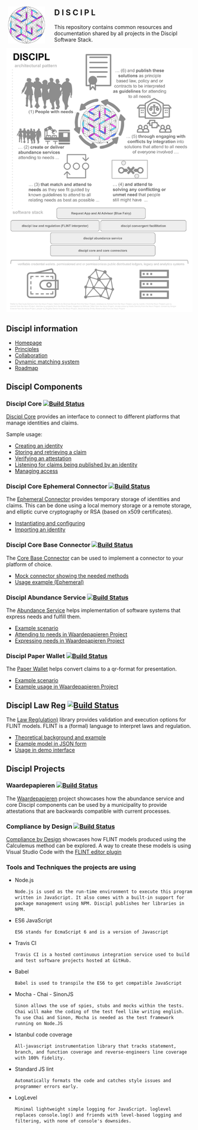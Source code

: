 <img align="left" width="100" height="100" style="margin: 25px 25px 5px 5px" src="images/discipl.svg">

## D I S C I P L
This repository contains common resources and documentation
shared by all projects in the Discipl Software Stack.

![](images/discipl-infographic.png)

## Discipl information

- [Homepage](https://discipl.org)
- [Principles](https://discipl.org/home/technology/)
- [Collaboration](https://discipl.org/home/collaboration/)
- [Dynamic matching system](https://discipl.org/home/collaboration/dms/)
- [Roadmap](https://discipl.org/home/roadmap/)

## Discipl Components

### Discipl Core [![Build Status](https://travis-ci.org/discipl/core.svg?branch=master)](https://travis-ci.org/discipl/core)

[Discipl Core](https://github.com/discipl/core) provides an interface to connect to different platforms that manage identities and claims.

Sample usage:

- [Creating an identity](https://github.com/discipl/core/blob/e700e783e21b1f960f691539d89f4c34fb1074ba/test/index.spec.js#L24)
- [Storing and retrieving a claim](https://github.com/discipl/core/blob/e700e783e21b1f960f691539d89f4c34fb1074ba/test/index.spec.js#L39)
- [Verifying an attestation](https://github.com/discipl/core/blob/e700e783e21b1f960f691539d89f4c34fb1074ba/test/index.spec.js#L64)
- [Listening for claims being published by an identity](https://github.com/discipl/core/blob/e700e783e21b1f960f691539d89f4c34fb1074ba/test/index.spec.js#L118)
- [Managing access](https://github.com/discipl/core/blob/e700e783e21b1f960f691539d89f4c34fb1074ba/test/index.spec.js#L396)

### Discipl Core Ephemeral Connector [![Build Status](https://travis-ci.org/discipl/discipl-core-ephemeral.svg?branch=master)](https://travis-ci.org/discipl/discipl-core-ephemeral)

The [Ephemeral Connector](https://github.com/discipl/discipl-core-ephemeral) provides temporary storage of identities and claims. 
This can be done using a local memory storage or a remote storage, and elliptic curve cryptography or RSA (based on x509 certificates).

- [Instantiating and configuring](https://github.com/discipl/discipl-core-ephemeral/blob/e700e783e21b1f960f691539d89f4c34fb1074ba/test/index.spec.js#L122)
- [Importing an identity](https://github.com/discipl/discipl-core-ephemeral/blob/e700e783e21b1f960f691539d89f4c34fb1074ba/test/index.spec.js#L44)

### Discipl Core Base Connector [![Build Status](https://travis-ci.org/discipl/discipl-core-baseconnector.svg?branch=master)](https://travis-ci.org/discipl/discipl-core-baseconnector)

The [Core Base Connector](https://github.com/discipl/discipl-core-baseconnector) can be used to implement a connector to your platform of choice.

- [Mock connector showing the needed methods](https://github.com/discipl/discipl-core-baseconnector/blob/3eed4482bd57ceb7233cd396ca5a52156d5ad394/test/base-connector.spec.js#L8)
- [Usage example (Ephemeral)](https://github.com/discipl/discipl-core-ephemeral/blob/3eed4482bd57ceb7233cd396ca5a52156d5ad394/src/EphemeralConnector.js#L13)

### Discipl Abundance Service [![Build Status](https://travis-ci.org/discipl/discipl-abundance-service.svg?branch=master)](https://travis-ci.org/discipl/discipl-abundance-service)

The [Abundance Service](https://github.com/discipl/discipl-abundance-service) helps implementation of software systems that express needs and fulfill them.

- [Example scenario](https://github.com/discipl/discipl-abundance-service/blob/1ab9e02bec7367477b56efc2cca4c07e24240bd6/test/index.spec.js#L38)
- [Attending to needs in Waardepapieren Project](https://github.com/discipl/waardepapieren/blob/4532cf36c7f560b16c71a65b9f9b5e253d0d5753/waardepapieren-service/src/waardepapieren-service.js#L42)
- [Expressing needs in Waardepapieren Project](https://github.com/discipl/waardepapieren/blob/4532cf36c7f560b16c71a65b9f9b5e253d0d5753/clerk-frontend/src/need-wizard/ConfirmStep.js#L24)

### Discipl Paper Wallet [![Build Status](https://travis-ci.org/discipl/discipl-paper-wallet.svg?branch=master)](https://travis-ci.org/discipl/discipl-abundance-service)

The [Paper Wallet](https://github.com/discipl/discipl-paper-wallet) helps convert claims to a qr-format for presentation.

- [Example scenario](https://github.com/discipl/discipl-paper-wallet/blob/96e4289438e4ef564e3a01803cae6d2dd9b655ac/test/index.spec.js#L19)
- [Example usage in Waardepapieren Project](https://github.com/discipl/waardepapieren/blob/4532cf36c7f560b16c71a65b9f9b5e253d0d5753/clerk-frontend/src/need-wizard/DeliveryStep.js#L33)


## Discipl Law Reg [![Build Status](https://travis-ci.org/discipl/discipl-law-reg.svg?branch=master)](https://travis-ci.org/discipl/discipl-law-reg)

The [Law Reg(ulation)](https://github.com/discipl/discipl-law-reg) library provides validation and execution options for FLINT models. 
FLINT is a (formal) language to interpret laws and regulation.

- [Theoretical background and example](http://ceur-ws.org/Vol-2471/paper6.pdf)
- [Example model in JSON form](https://github.com/discipl/discipl-law-reg/blob/2d8aeb66f126dc7a897084a8957300d9c414405f/test/Vreemdelingenwet.flint.json)
- [Usage in demo interface](https://github.com/discipl/ComplianceByDesign/blob/69609d428725a65661ac633265607b50195860c9/compliance-by-design-demo/src/components/ActorView.js#L81)


## Discipl Projects

### Waardepapieren [![Build Status](https://travis-ci.org/discipl/waardepapieren.svg?branch=master)](https://travis-ci.org/discipl/waardepapieren)

The [Waardepapieren](https://github.com/discipl/waardepapieren) project showcases how the abundance service and core Discipl components
can be used by a municipality to provide attestations that are backwards compatible with current processes.

### Compliance by Design [![Build Status](https://travis-ci.org/discipl/ComplianceByDesign.svg?branch=master)](https://travis-ci.org/discipl/ComplianceByDesign)

[Compliance by Design](https://github.com/discipl/ComplianceByDesign) showcases how FLINT models produced using the Calculemus method can be explored.
A way to create these models is using Visual Studio Code with the [FLINT editor plugin](https://github.com/discipl/flinteditor-vscode)

### Tools and Techniques the projects are using

- Node.js
  ```
  Node.js is used as the run-time environment to execute this program written in JavaScript. It also comes with a built-in support for package management using NPM. Discipl publishes her libraries in NPM.
  ```
- ES6 JavaScript
  ```
  ES6 stands for EcmaScript 6 and is a version of Javascript
  ```
- Travis CI
  ```
  Travis CI is a hosted continuous integration service used to build and test software projects hosted at GitHub.
  ```
- Babel
  ```
  Babel is used to transpile the ES6 to get compatible JavaScript
  ```
- Mocha - Chai - SinonJS
  ```
  Sinon allows the use of spies, stubs and mocks within the tests.
  Chai will make the coding of the test feel like writing english.
  To use Chai and Sinon, Mocha is needed as the test framework running on Node.JS
  ```
- Istanbul code coverage
  ```
  All-javascript instrumentation library that tracks statement, branch, and function coverage and reverse-engineers line coverage with 100% fidelity.
  ```
- Standard JS lint
  ```
  Automatically formats the code and catches style issues and programmer errors early.
  ```
- LogLevel
  ```
  Minimal lightweight simple logging for JavaScript. loglevel replaces console.log() and friends with level-based logging and filtering, with none of console's downsides.
  ```